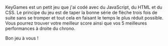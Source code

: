 KeyGames est un petit jeu que j'ai codé avec du JavaScript, du HTML et du CSS. 
Le principe du jeu est de taper la bonne série de flèche trois fois de suite sans se tromper et tout cela en faisant le temps le plus réduit possible.
Vous pourrez trouver votre meilleur score ainsi que vos 5 meilleures performances à droite du chrono.

Bon jeu à vous !
